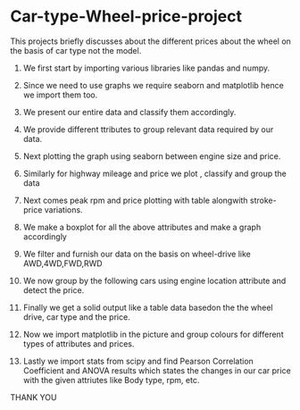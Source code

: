 # Car-type-Wheel-price-project

This projects briefly discusses about the different prices about the wheel on the basis of car type not the model.

1. We first start by importing various libraries like pandas and numpy.

2. Since we need to use graphs we require seaborn and matplotlib hence we import them too.

3. We present our entire data and classify them accordingly.

4. We provide different ttributes to group relevant data required by our data.

5. Next plotting the graph using seaborn between engine size and price.

6. Similarly for highway mileage and price we plot , classify and group the data

7. Next comes peak rpm and price plotting with table alongwith stroke-price variations.

8. We make a boxplot for all the above attributes and make a graph accordingly

9. We filter and furnish our data on the basis on wheel-drive like AWD,4WD,FWD,RWD

10. We now group by the following cars using engine location attribute and detect the price.

11. Finally we get a solid output like a table data basedon the the wheel drive, car type and the price.

12. Now we import matplotlib in the picture and group colours for different types of attributes and prices.

13. Lastly we import stats from scipy and find Pearson Correlation Coefficient and ANOVA results which states the changes in our car price with the given attriutes like Body type, rpm, etc.

THANK YOU
